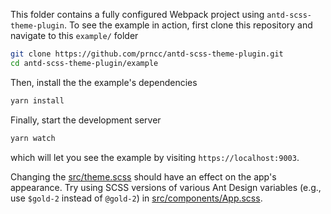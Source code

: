 This folder contains a fully configured Webpack project using `antd-scss-theme-plugin`.
To see the example in action, first clone this repository and navigate to this `example/` folder

```bash
git clone https://github.com/prncc/antd-scss-theme-plugin.git
cd antd-scss-theme-plugin/example
```

Then, install the the example's dependencies

```bash
yarn install
```

Finally, start the development server

```bash
yarn watch
```

which will let you see the example by visiting `https://localhost:9003`.

Changing the [src/theme.scss](src/theme.scss) should have an effect on the app's appearance.
Try using SCSS versions of various Ant Design variables (e.g., use `$gold-2` instead of `@gold-2`) in [src/components/App.scss](src/components/App.scss).
